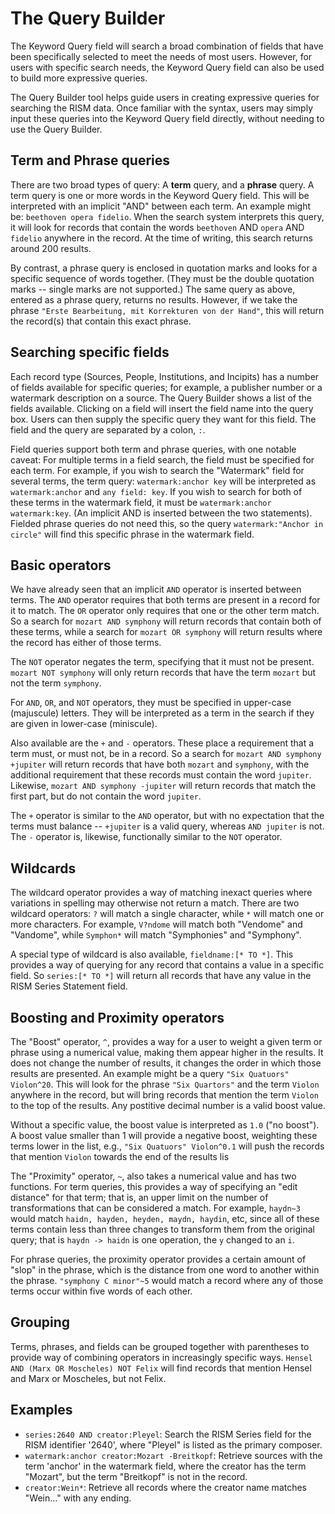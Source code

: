 # The Query Builder

The Keyword Query field will search a broad combination of fields that have been specifically selected to meet the needs of most users. However, for users with specific search needs, the Keyword Query field can also be used to build more expressive queries. 

The Query Builder tool helps guide users in creating expressive queries for searching the RISM data. Once familiar with the syntax, users may simply input these queries into the Keyword Query field directly, without needing to use the Query Builder.

## Term and Phrase queries

There are two broad types of query: A **term** query, and a **phrase** query. A term query is one or more words in the Keyword Query field. This will be interpreted with an implicit "AND" between each term. An example might be: `beethoven opera fidelio`. When the search system interprets this query, it will look for records that contain the words `beethoven` AND `opera` AND `fidelio` anywhere in the record. At the time of writing, this search returns around 200 results.

By contrast, a phrase query is enclosed in quotation marks and looks for a specific sequence of words together. (They must be the double quotation marks -- single marks are not supported.) The same query as above, entered as a phrase query, returns no results. However, if we take the phrase `"Erste Bearbeitung, mit Korrekturen von der Hand"`, this will return the record(s) that contain this exact phrase. 

## Searching specific fields

Each record type (Sources, People, Institutions, and Incipits) has a number of fields available for specific queries; for example, a publisher number or a watermark description on a source. The Query Builder shows a list of the fields available. Clicking on a field will insert the field name into the query box. Users can then supply the specific query they want for this field. The field and the query are separated by a colon, `:`. 

Field queries support both term and phrase queries, with one notable caveat: For multiple terms in a field search, the field must be specified for each term. For example, if you wish to search the "Watermark" field for several terms, the term query: `watermark:anchor key` will be interpreted as `watermark:anchor` and `any field: key`. If you wish to search for both of these terms in the watermark field, it must be `watermark:anchor watermark:key`. (An implicit AND is inserted between the two statements). Fielded phrase queries do not need this, so the query `watermark:"Anchor in circle"` will find this specific phrase in the watermark field.

## Basic operators

We have already seen that an implicit `AND` operator is inserted between terms. The `AND` operator requires that both terms are present in a record for it to match. The `OR` operator only requires that one or the other term match. So a search for `mozart AND symphony` will return records that contain both of these terms, while a search for `mozart OR symphony` will return results where the record has either of those terms.

The `NOT` operator negates the term, specifying that it must not be present. `mozart NOT symphony` will only return records that have the term `mozart` but not the term `symphony`.

For `AND`, `OR`, and `NOT` operators, they must be specified in upper-case (majuscule) letters. They will be interpreted as a term in the search if they are given in lower-case (miniscule).

Also available are the `+` and `-` operators. These place a requirement that a term must, or must not, be in a record. So a search for `mozart AND symphony +jupiter` will return records that have both `mozart` and `symphony`, with the additional requirement that these records must contain the word `jupiter`. Likewise, `mozart AND symphony -jupiter` will return records that match the first part, but do not contain the word `jupiter`. 

The `+` operator is similar to the `AND` operator, but with no expectation that the terms must balance -- `+jupiter` is a valid query, whereas `AND jupiter` is not. The `-` operator is, likewise, functionally similar to the `NOT` operator. 

## Wildcards

The wildcard operator provides a way of matching inexact queries where variations in spelling may otherwise not return a match. There are two wildcard operators: `?` will match a single character, while `*` will match one or more characters. For example, `V?ndome` will match both "Vendome" and "Vandome", while `Symphon*` will match "Symphonies" and "Symphony".

A special type of wildcard is also available, `fieldname:[* TO *]`. This provides a way of querying for any record that contains a value in a specific field. So `series:[* TO *]` will return all records that have any value in the RISM Series Statement field.

## Boosting and Proximity operators

The "Boost" operator, `^`, provides a way for a user to weight a given term or phrase using a numerical value, making them appear higher in the results. It does not change the number of results, it changes the order in which those results are presented. An example might be a query `"Six Quatuors" Violon^20`. This will look for the phrase `"Six Quartors"` and the term `Violon` anywhere in the record, but will bring records that mention the term `Violon` to the top of the results. Any postitive decimal number is a valid boost value.

Without a specific value, the boost value is interpreted as `1.0` ("no boost"). A boost value smaller than 1 will provide a negative boost, weighting these terms lower in the list, e.g., `"Six Quatuors" Violon^0.1` will push the records that mention `Violon` towards the end of the results lis

The "Proximity" operator, `~`, also takes a numerical value and has two functions. For term queries, this provides a way of specifying an "edit distance" for that term; that is, an upper limit on the number of transformations that can be considered a match. For example, `haydn~3` would match `haidn, hayden, heyden, maydn, haydin`, etc, since all of these terms contain less than three changes to transform them from the original query; that is `haydn -> haidn` is one operation, the `y` changed to an `i`.

For phrase queries, the proximity operator provides a certain amount of "slop" in the phrase, which is the distance from one word to another within the phrase. `"symphony C minor"~5` would match a record where any of those terms occur within five words of each other.

## Grouping

Terms, phrases, and fields can be grouped together with parentheses to provide way of combining operators in increasingly specific ways. `Hensel AND (Marx OR Moscheles) NOT Felix` will find records that mention Hensel and Marx or Moscheles, but not Felix.

## Examples

- `series:2640 AND creator:Pleyel`: Search the RISM Series field for the RISM identifier '2640', where "Pleyel" is listed as the primary composer. 
- `watermark:anchor creator:Mozart -Breitkopf`: Retrieve sources with the term 'anchor' in the watermark field, where the creator has the term "Mozart", but the term "Breitkopf" is not in the record.
- `creator:Wein*`: Retrieve all records where the creator name matches "Wein..." with any ending.

